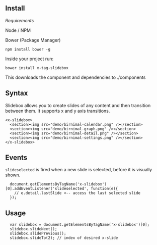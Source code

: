 ## Install

*Requirements*

Node / NPM

Bower (Package Manager)

```
npm install bower -g
```

Inside your project run:

```
bower install x-tag-slidebox
```

This downloads the component and dependencies to ./components




## Syntax

Slidebox allows you to create slides of any content and then transition between them.  It supports x and y axis transitions.

```
<x-slidebox>
  <section><img src="demo/birnimal-calendar.png" /></section>
  <section><img src="demo/birnimal-graph.png" /></section>
  <section><img src="demo/birnimal-detail.png" /></section>
  <section><img src="demo/birnimal-settings.png" /></section>
</x-slidebox>
```


## Events
```slideselected``` is fired when a new slide is selected, before it is visually shown.

```
  document.getElementsByTagName('x-slidebox')[0].addEventListener('slideselected', function(e){
    // e.detail.lastSlide <-- access the last selected slide
  });

```

## Usage

```
  var slidebox = document.getElementsByTagName('x-slidebox')[0];
  slidebox.slideNext();
  slidebox.slidePrevious();
  slidebox.slideTo(2); // index of desired x-slide

```
